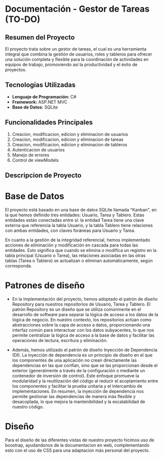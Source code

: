 # Documentación - Gestor de Tareas (TO-DO)

## Resumen del Proyecto

El proyecto trata sobre un gestor de tareas, el cual es una herramienta integral que combina la gestión de usuarios, roles y tableros para ofrecer una solución completa y flexible para la coordinación de actividades en equipos de trabajo, promoviendo así la productividad y el éxito de proyectos.

## Tecnologías Utilizadas

- **Lenguaje de Programación:** C#
- **Framework:** ASP.NET MVC
- **Base de Datos:** SQLite

## Funcionalidades Principales

1. Creacion, modificacion, edicion y eliminacion de usuarios
2. Creacion, modificacion, edicion y eliminacion de tareas
3. Creacion, modificacion, edicion y eliminacion de tableros
4. Autenticacion de usuarios
5. Manejo de errores
6. Control de viewModels

## Descripcion de Proyecto

# Base de Datos

El proyecto está basado en una base de datos SQLite llamada "Kanban", en la que hemos definido tres entidades: Usuario, Tarea y Tablero. Estas entidades están conectadas entre sí: la entidad Tarea tiene una clave externa que referencia la tabla Usuario, y la tabla Tablero tiene relaciones con ambas entidades, con claves foráneas para Usuario y Tarea.

En cuanto a la gestión de la integridad referencial, hemos implementado acciones de eliminación y modificación en cascada para todas las entidades. Esto significa que cuando se elimina o modifica un registro en la tabla principal (Usuario o Tarea), las relaciones asociadas en las otras tablas (Tarea o Tablero) se actualizan o eliminan automáticamente, según corresponda.

# Patrones de diseño

- En la implementación del proyecto, hemos adoptado el patrón de diseño Repository para nuestros repositorios de Usuario, Tarea y Tablero. El patrón Repository es un diseño que se utiliza comúnmente en el desarrollo de software para separar la lógica de acceso a los datos de la lógica de negocio. En nuestro contexto, los repositorios actúan como abstracciones sobre la capa de acceso a datos, proporcionando una interfaz común para interactuar con los datos subyacentes, lo que nos permite centralizar la lógica de acceso a la base de datos y facilitar las operaciones de lectura, escritura y eliminación.

- Además, hemos utilizado el patrón de diseño Inyección de Dependencia (DI). La inyección de dependencia es un principio de diseño en el que los componentes de una aplicación no crean directamente las dependencias en las que confían, sino que se las proporcionan desde el exterior (generalmente a través de la configuración o mediante un contenedor de inversión de control). Este enfoque promueve la modularidad y la reutilización del código al reducir el acoplamiento entre los componentes y facilitar la prueba unitaria y el intercambio de implementaciones. En resumen, la inyección de dependencia nos permite gestionar las dependencias de manera más flexible y desacoplada, lo que mejora la mantenibilidad y la escalabilidad de nuestro código.

# Diseño

Para el diseño de las diferentes vistas de nuestro proyecto hicimos uso de boostrap, ayudandonos de la documentacion en web, complementando esto con el uso de CSS para una adaptacion más personal del proyecto.
